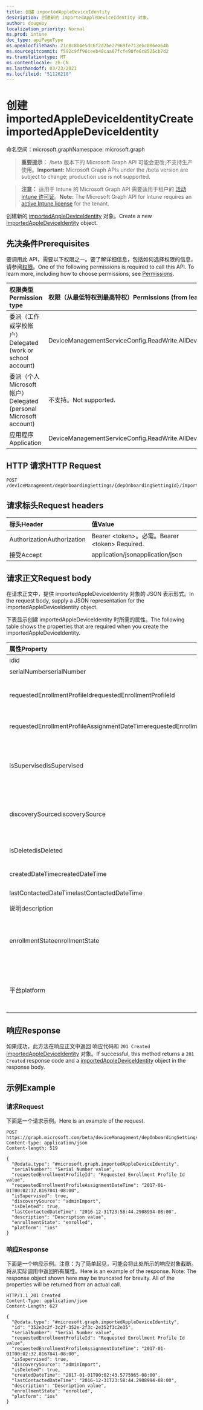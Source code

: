 ```yaml
---
title: 创建 importedAppleDeviceIdentity
description: 创建新的 importedAppleDeviceIdentity 对象。
author: dougeby
localization_priority: Normal
ms.prod: intune
doc_type: apiPageType
ms.openlocfilehash: 21c8c8b4e5dc6f2d2be27969fe713ebc086ea64b
ms.sourcegitcommit: f592c9ff96ceeb40caa67fcfe90fe6c8525cb7d2
ms.translationtype: MT
ms.contentlocale: zh-CN
ms.lasthandoff: 03/23/2021
ms.locfileid: "51126218"
---
```

# <a name="create-importedappledeviceidentity"></a><span data-ttu-id="28def-103">创建 importedAppleDeviceIdentity</span><span class="sxs-lookup"><span data-stu-id="28def-103">Create importedAppleDeviceIdentity</span></span>

<span data-ttu-id="28def-104">命名空间：microsoft.graph</span><span class="sxs-lookup"><span data-stu-id="28def-104">Namespace: microsoft.graph</span></span>

> <span data-ttu-id="28def-105">**重要提示：** /beta 版本下的 Microsoft Graph API 可能会更改;不支持生产使用。</span><span class="sxs-lookup"><span data-stu-id="28def-105">**Important:** Microsoft Graph APIs under the /beta version are subject to change; production use is not supported.</span></span>

> <span data-ttu-id="28def-106">**注意：** 适用于 Intune 的 Microsoft Graph API 需要适用于租户的 [活动 Intune 许可证](https://go.microsoft.com/fwlink/?linkid=839381)。</span><span class="sxs-lookup"><span data-stu-id="28def-106">**Note:** The Microsoft Graph API for Intune requires an [active Intune license](https://go.microsoft.com/fwlink/?linkid=839381) for the tenant.</span></span>

<span data-ttu-id="28def-107">创建新的 [importedAppleDeviceIdentity](../resources/intune-enrollment-importedappledeviceidentity.md) 对象。</span><span class="sxs-lookup"><span data-stu-id="28def-107">Create a new [importedAppleDeviceIdentity](../resources/intune-enrollment-importedappledeviceidentity.md) object.</span></span>

## <a name="prerequisites"></a><span data-ttu-id="28def-108">先决条件</span><span class="sxs-lookup"><span data-stu-id="28def-108">Prerequisites</span></span>
<span data-ttu-id="28def-p101">要调用此 API，需要以下权限之一。要了解详细信息，包括如何选择权限的信息，请参阅[权限](/graph/permissions-reference)。</span><span class="sxs-lookup"><span data-stu-id="28def-p101">One of the following permissions is required to call this API. To learn more, including how to choose permissions, see [Permissions](/graph/permissions-reference).</span></span>

|<span data-ttu-id="28def-111">权限类型</span><span class="sxs-lookup"><span data-stu-id="28def-111">Permission type</span></span>|<span data-ttu-id="28def-112">权限（从最低特权到最高特权）</span><span class="sxs-lookup"><span data-stu-id="28def-112">Permissions (from least to most privileged)</span></span>|
|:---|:---|
|<span data-ttu-id="28def-113">委派（工作或学校帐户）</span><span class="sxs-lookup"><span data-stu-id="28def-113">Delegated (work or school account)</span></span>|<span data-ttu-id="28def-114">DeviceManagementServiceConfig.ReadWrite.All</span><span class="sxs-lookup"><span data-stu-id="28def-114">DeviceManagementServiceConfig.ReadWrite.All</span></span>|
|<span data-ttu-id="28def-115">委派（个人 Microsoft 帐户）</span><span class="sxs-lookup"><span data-stu-id="28def-115">Delegated (personal Microsoft account)</span></span>|<span data-ttu-id="28def-116">不支持。</span><span class="sxs-lookup"><span data-stu-id="28def-116">Not supported.</span></span>|
|<span data-ttu-id="28def-117">应用程序</span><span class="sxs-lookup"><span data-stu-id="28def-117">Application</span></span>|<span data-ttu-id="28def-118">DeviceManagementServiceConfig.ReadWrite.All</span><span class="sxs-lookup"><span data-stu-id="28def-118">DeviceManagementServiceConfig.ReadWrite.All</span></span>|

## <a name="http-request"></a><span data-ttu-id="28def-119">HTTP 请求</span><span class="sxs-lookup"><span data-stu-id="28def-119">HTTP Request</span></span>
<!-- {
  "blockType": "ignored"
}
-->
``` http
POST /deviceManagement/depOnboardingSettings/{depOnboardingSettingId}/importedAppleDeviceIdentities
```

## <a name="request-headers"></a><span data-ttu-id="28def-120">请求标头</span><span class="sxs-lookup"><span data-stu-id="28def-120">Request headers</span></span>
|<span data-ttu-id="28def-121">标头</span><span class="sxs-lookup"><span data-stu-id="28def-121">Header</span></span>|<span data-ttu-id="28def-122">值</span><span class="sxs-lookup"><span data-stu-id="28def-122">Value</span></span>|
|:---|:---|
|<span data-ttu-id="28def-123">Authorization</span><span class="sxs-lookup"><span data-stu-id="28def-123">Authorization</span></span>|<span data-ttu-id="28def-124">Bearer &lt;token&gt;。必需。</span><span class="sxs-lookup"><span data-stu-id="28def-124">Bearer &lt;token&gt; Required.</span></span>|
|<span data-ttu-id="28def-125">接受</span><span class="sxs-lookup"><span data-stu-id="28def-125">Accept</span></span>|<span data-ttu-id="28def-126">application/json</span><span class="sxs-lookup"><span data-stu-id="28def-126">application/json</span></span>|

## <a name="request-body"></a><span data-ttu-id="28def-127">请求正文</span><span class="sxs-lookup"><span data-stu-id="28def-127">Request body</span></span>
<span data-ttu-id="28def-128">在请求正文中，提供 importedAppleDeviceIdentity 对象的 JSON 表示形式。</span><span class="sxs-lookup"><span data-stu-id="28def-128">In the request body, supply a JSON representation for the importedAppleDeviceIdentity object.</span></span>

<span data-ttu-id="28def-129">下表显示创建 importedAppleDeviceIdentity 时所需的属性。</span><span class="sxs-lookup"><span data-stu-id="28def-129">The following table shows the properties that are required when you create the importedAppleDeviceIdentity.</span></span>

|<span data-ttu-id="28def-130">属性</span><span class="sxs-lookup"><span data-stu-id="28def-130">Property</span></span>|<span data-ttu-id="28def-131">类型</span><span class="sxs-lookup"><span data-stu-id="28def-131">Type</span></span>|<span data-ttu-id="28def-132">说明</span><span class="sxs-lookup"><span data-stu-id="28def-132">Description</span></span>|
|:---|:---|:---|
|<span data-ttu-id="28def-133">id</span><span class="sxs-lookup"><span data-stu-id="28def-133">id</span></span>|<span data-ttu-id="28def-134">String</span><span class="sxs-lookup"><span data-stu-id="28def-134">String</span></span>|<span data-ttu-id="28def-135">实体的键。</span><span class="sxs-lookup"><span data-stu-id="28def-135">Key of the entity.</span></span>|
|<span data-ttu-id="28def-136">serialNumber</span><span class="sxs-lookup"><span data-stu-id="28def-136">serialNumber</span></span>|<span data-ttu-id="28def-137">String</span><span class="sxs-lookup"><span data-stu-id="28def-137">String</span></span>|<span data-ttu-id="28def-138">设备序列号</span><span class="sxs-lookup"><span data-stu-id="28def-138">Device serial number</span></span>|
|<span data-ttu-id="28def-139">requestedEnrollmentProfileId</span><span class="sxs-lookup"><span data-stu-id="28def-139">requestedEnrollmentProfileId</span></span>|<span data-ttu-id="28def-140">String</span><span class="sxs-lookup"><span data-stu-id="28def-140">String</span></span>|<span data-ttu-id="28def-141">注册配置文件 ID 管理员打算在下一次注册期间应用到设备</span><span class="sxs-lookup"><span data-stu-id="28def-141">Enrollment profile Id admin intends to apply to the device during next enrollment</span></span>|
|<span data-ttu-id="28def-142">requestedEnrollmentProfileAssignmentDateTime</span><span class="sxs-lookup"><span data-stu-id="28def-142">requestedEnrollmentProfileAssignmentDateTime</span></span>|<span data-ttu-id="28def-143">DateTimeOffset</span><span class="sxs-lookup"><span data-stu-id="28def-143">DateTimeOffset</span></span>|<span data-ttu-id="28def-144">向设备分配注册配置文件的时间</span><span class="sxs-lookup"><span data-stu-id="28def-144">The time enrollment profile was assigned to the device</span></span>|
|<span data-ttu-id="28def-145">isSupervised</span><span class="sxs-lookup"><span data-stu-id="28def-145">isSupervised</span></span>|<span data-ttu-id="28def-146">Boolean</span><span class="sxs-lookup"><span data-stu-id="28def-146">Boolean</span></span>|<span data-ttu-id="28def-147">指示 Apple 设备是否受监督。</span><span class="sxs-lookup"><span data-stu-id="28def-147">Indicates if the Apple device is supervised.</span></span> <span data-ttu-id="28def-148">有关详细信息，请参阅： https://support.apple.com/HT202837</span><span class="sxs-lookup"><span data-stu-id="28def-148">More information is at: https://support.apple.com/HT202837</span></span>|
|<span data-ttu-id="28def-149">discoverySource</span><span class="sxs-lookup"><span data-stu-id="28def-149">discoverySource</span></span>|[<span data-ttu-id="28def-150">discoverySource</span><span class="sxs-lookup"><span data-stu-id="28def-150">discoverySource</span></span>](../resources/intune-enrollment-discoverysource.md)|<span data-ttu-id="28def-151">Apple 设备发现源。</span><span class="sxs-lookup"><span data-stu-id="28def-151">Apple device discovery source.</span></span> <span data-ttu-id="28def-152">可取值为：`unknown`、`adminImport`、`deviceEnrollmentProgram`。</span><span class="sxs-lookup"><span data-stu-id="28def-152">Possible values are: `unknown`, `adminImport`, `deviceEnrollmentProgram`.</span></span>|
|<span data-ttu-id="28def-153">isDeleted</span><span class="sxs-lookup"><span data-stu-id="28def-153">isDeleted</span></span>|<span data-ttu-id="28def-154">Boolean</span><span class="sxs-lookup"><span data-stu-id="28def-154">Boolean</span></span>|<span data-ttu-id="28def-155">指示设备是否从 Apple Business Manager 中删除</span><span class="sxs-lookup"><span data-stu-id="28def-155">Indicates if the device is deleted from Apple Business Manager</span></span>|
|<span data-ttu-id="28def-156">createdDateTime</span><span class="sxs-lookup"><span data-stu-id="28def-156">createdDateTime</span></span>|<span data-ttu-id="28def-157">DateTimeOffset</span><span class="sxs-lookup"><span data-stu-id="28def-157">DateTimeOffset</span></span>|<span data-ttu-id="28def-158">设备的创建日期时间</span><span class="sxs-lookup"><span data-stu-id="28def-158">Created Date Time of the device</span></span>|
|<span data-ttu-id="28def-159">lastContactedDateTime</span><span class="sxs-lookup"><span data-stu-id="28def-159">lastContactedDateTime</span></span>|<span data-ttu-id="28def-160">DateTimeOffset</span><span class="sxs-lookup"><span data-stu-id="28def-160">DateTimeOffset</span></span>|<span data-ttu-id="28def-161">设备的上次联系日期时间</span><span class="sxs-lookup"><span data-stu-id="28def-161">Last Contacted Date Time of the device</span></span>|
|<span data-ttu-id="28def-162">说明</span><span class="sxs-lookup"><span data-stu-id="28def-162">description</span></span>|<span data-ttu-id="28def-163">String</span><span class="sxs-lookup"><span data-stu-id="28def-163">String</span></span>|<span data-ttu-id="28def-164">设备说明</span><span class="sxs-lookup"><span data-stu-id="28def-164">The description of the device</span></span>|
|<span data-ttu-id="28def-165">enrollmentState</span><span class="sxs-lookup"><span data-stu-id="28def-165">enrollmentState</span></span>|[<span data-ttu-id="28def-166">enrollmentState</span><span class="sxs-lookup"><span data-stu-id="28def-166">enrollmentState</span></span>](../resources/intune-shared-enrollmentstate.md)|<span data-ttu-id="28def-167">Intune 中的设备状态。</span><span class="sxs-lookup"><span data-stu-id="28def-167">The state of the device in Intune.</span></span> <span data-ttu-id="28def-168">可取值为：`unknown`、`enrolled`、`pendingReset`、`failed`、`notContacted`、`blocked`。</span><span class="sxs-lookup"><span data-stu-id="28def-168">Possible values are: `unknown`, `enrolled`, `pendingReset`, `failed`, `notContacted`, `blocked`.</span></span>|
|<span data-ttu-id="28def-169">平台</span><span class="sxs-lookup"><span data-stu-id="28def-169">platform</span></span>|[<span data-ttu-id="28def-170">平台</span><span class="sxs-lookup"><span data-stu-id="28def-170">platform</span></span>](../resources/intune-enrollment-platform.md)|<span data-ttu-id="28def-171">设备平台。</span><span class="sxs-lookup"><span data-stu-id="28def-171">The platform of the Device.</span></span> <span data-ttu-id="28def-172">可取值为：`unknown`、`ios`、`android`、`windows`、`windowsMobile`、`macOS`。</span><span class="sxs-lookup"><span data-stu-id="28def-172">Possible values are: `unknown`, `ios`, `android`, `windows`, `windowsMobile`, `macOS`.</span></span>|



## <a name="response"></a><span data-ttu-id="28def-173">响应</span><span class="sxs-lookup"><span data-stu-id="28def-173">Response</span></span>
<span data-ttu-id="28def-174">如果成功，此方法在响应正文中返回 响应代码和 `201 Created` [importedAppleDeviceIdentity](../resources/intune-enrollment-importedappledeviceidentity.md) 对象。</span><span class="sxs-lookup"><span data-stu-id="28def-174">If successful, this method returns a `201 Created` response code and a [importedAppleDeviceIdentity](../resources/intune-enrollment-importedappledeviceidentity.md) object in the response body.</span></span>

## <a name="example"></a><span data-ttu-id="28def-175">示例</span><span class="sxs-lookup"><span data-stu-id="28def-175">Example</span></span>

### <a name="request"></a><span data-ttu-id="28def-176">请求</span><span class="sxs-lookup"><span data-stu-id="28def-176">Request</span></span>
<span data-ttu-id="28def-177">下面是一个请求示例。</span><span class="sxs-lookup"><span data-stu-id="28def-177">Here is an example of the request.</span></span>
``` http
POST https://graph.microsoft.com/beta/deviceManagement/depOnboardingSettings/{depOnboardingSettingId}/importedAppleDeviceIdentities
Content-type: application/json
Content-length: 519

{
  "@odata.type": "#microsoft.graph.importedAppleDeviceIdentity",
  "serialNumber": "Serial Number value",
  "requestedEnrollmentProfileId": "Requested Enrollment Profile Id value",
  "requestedEnrollmentProfileAssignmentDateTime": "2017-01-01T00:02:32.8167841-08:00",
  "isSupervised": true,
  "discoverySource": "adminImport",
  "isDeleted": true,
  "lastContactedDateTime": "2016-12-31T23:58:44.2908994-08:00",
  "description": "Description value",
  "enrollmentState": "enrolled",
  "platform": "ios"
}
```

### <a name="response"></a><span data-ttu-id="28def-178">响应</span><span class="sxs-lookup"><span data-stu-id="28def-178">Response</span></span>
<span data-ttu-id="28def-p106">下面是一个响应示例。注意：为了简单起见，可能会将此处所示的响应对象截断。将从实际调用中返回所有属性。</span><span class="sxs-lookup"><span data-stu-id="28def-p106">Here is an example of the response. Note: The response object shown here may be truncated for brevity. All of the properties will be returned from an actual call.</span></span>
``` http
HTTP/1.1 201 Created
Content-Type: application/json
Content-Length: 627

{
  "@odata.type": "#microsoft.graph.importedAppleDeviceIdentity",
  "id": "352e3c2f-3c2f-352e-2f3c-2e352f3c2e35",
  "serialNumber": "Serial Number value",
  "requestedEnrollmentProfileId": "Requested Enrollment Profile Id value",
  "requestedEnrollmentProfileAssignmentDateTime": "2017-01-01T00:02:32.8167841-08:00",
  "isSupervised": true,
  "discoverySource": "adminImport",
  "isDeleted": true,
  "createdDateTime": "2017-01-01T00:02:43.5775965-08:00",
  "lastContactedDateTime": "2016-12-31T23:58:44.2908994-08:00",
  "description": "Description value",
  "enrollmentState": "enrolled",
  "platform": "ios"
}
```




